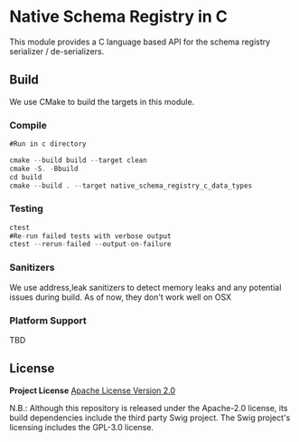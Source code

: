 # Native Schema Registry in C 

This module provides a C language based API for the schema registry serializer / de-serializers.

## Build
We use CMake to build the targets in this module.

### Compile
```asm
#Run in c directory

cmake --build build --target clean 
cmake -S. -Bbuild 
cd build 
cmake --build . --target native_schema_registry_c_data_types
```
### Testing
```asm
ctest 
#Re-run failed tests with verbose output
ctest --rerun-failed --output-on-failure
```

### Sanitizers
We use address,leak sanitizers to detect memory leaks and any potential issues during build. As of now, they don't work well on OSX

### Platform Support

TBD

## License

**Project License** [Apache License Version 2.0](https://github.com/awslabs/aws-glue-schema-registry/blob/master/LICENSE.txt)

N.B.: Although this repository is released under the Apache-2.0 license, its build dependencies include the third party Swig project. The Swig project's licensing includes the GPL-3.0 license.
